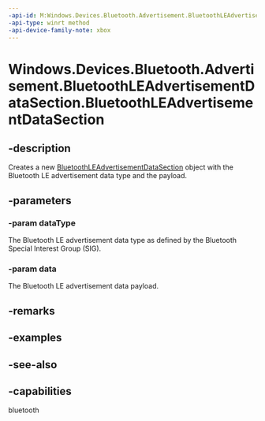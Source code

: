 ```yaml
---
-api-id: M:Windows.Devices.Bluetooth.Advertisement.BluetoothLEAdvertisementDataSection.#ctor(System.Byte,Windows.Storage.Streams.IBuffer)
-api-type: winrt method
-api-device-family-note: xbox
---
```


<!-- Method syntax
public BluetoothLEAdvertisementDataSection(System.Byte dataType, Windows.Storage.Streams.IBuffer data)
-->

# Windows.Devices.Bluetooth.Advertisement.BluetoothLEAdvertisementDataSection.BluetoothLEAdvertisementDataSection

## -description
Creates a new [BluetoothLEAdvertisementDataSection](bluetoothleadvertisementdatasection.md) object with the Bluetooth LE advertisement data type and the payload.

## -parameters
### -param dataType
The Bluetooth LE advertisement data type as defined by the Bluetooth Special Interest Group (SIG).

### -param data
The Bluetooth LE advertisement data payload.

## -remarks

## -examples

## -see-also

## -capabilities
bluetooth
